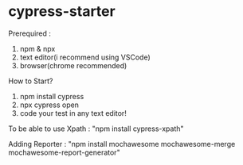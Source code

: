 # cypress-starter 

Prerequired : 
1. npm & npx
2. text editor(i recommend using VSCode)
3. browser(chrome recommended)

How to Start?
1. npm install cypress
2. npx cypress open
3. code your test in any text editor!

To be able to use Xpath : "npm install cypress-xpath"

Adding Reporter : "npm install mochawesome mochawesome-merge mochawesome-report-generator"
